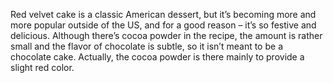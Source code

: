 Red velvet cake is a classic American dessert, but it’s becoming more and more popular outside of the US, and for a good reason – it’s so festive and delicious. Although there’s cocoa powder in the recipe, the amount is rather small and the flavor of chocolate is subtle, so it isn’t meant to be a chocolate cake. Actually, the cocoa powder is there mainly to provide a slight red color.